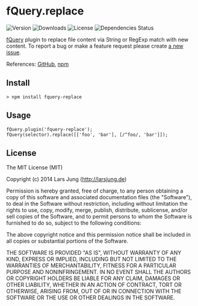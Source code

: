 # fQuery.replace

![Version](http://img.shields.io/npm/v/fquery-replace.svg?style=flat) 
![Downloads](http://img.shields.io/npm/dm/fquery-replace.svg?style=flat) 
![License](http://img.shields.io/npm/l/fquery-replace.svg?style=flat) 
![Dependencies Status](http://img.shields.io/david/lrsjng/fquery-replace.svg?style=flat) 

[fQuery](https://github.com/lrsjng/fquery) plugin to replace file content via String or RegExp match with new content.
To report a bug or make a feature request please create [a new issue](https://github.com/lrsjng/fquery-replace/issues/new).

References: [GitHub](https://github.com/lrsjng/fquery-replace), [npm](https://www.npmjs.org/package/fquery-replace)


## Install

    > npm install fquery-replace


## Usage

    fQuery.plugin('fquery-replace');
    fQuery(selector).replace([['foo', 'bar'], [/^foo/, 'bar']]);


## License
The MIT License (MIT)

Copyright (c) 2014 Lars Jung (http://larsjung.de)

Permission is hereby granted, free of charge, to any person obtaining a copy
of this software and associated documentation files (the "Software"), to deal
in the Software without restriction, including without limitation the rights
to use, copy, modify, merge, publish, distribute, sublicense, and/or sell
copies of the Software, and to permit persons to whom the Software is
furnished to do so, subject to the following conditions:

The above copyright notice and this permission notice shall be included in
all copies or substantial portions of the Software.

THE SOFTWARE IS PROVIDED "AS IS", WITHOUT WARRANTY OF ANY KIND, EXPRESS OR
IMPLIED, INCLUDING BUT NOT LIMITED TO THE WARRANTIES OF MERCHANTABILITY,
FITNESS FOR A PARTICULAR PURPOSE AND NONINFRINGEMENT. IN NO EVENT SHALL THE
AUTHORS OR COPYRIGHT HOLDERS BE LIABLE FOR ANY CLAIM, DAMAGES OR OTHER
LIABILITY, WHETHER IN AN ACTION OF CONTRACT, TORT OR OTHERWISE, ARISING FROM,
OUT OF OR IN CONNECTION WITH THE SOFTWARE OR THE USE OR OTHER DEALINGS IN
THE SOFTWARE.
